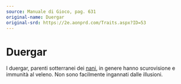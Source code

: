 ```yaml
---
source: Manuale di Gioco, pag. 631
original-name: Duergar
original-srd: https://2e.aonprd.com/Traits.aspx?ID=53
---
```


# Duergar

I duergar, parenti sotterranei dei [nani](/tratti/nano), in genere hanno
scurovisione e immunità al veleno. Non sono facilmente ingannati dalle
illusioni.
